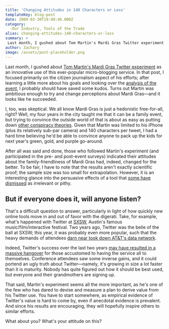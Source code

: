 ```yaml
---
title: 'Changing Attitudes in 140 Characters or Less'
templateKey: blog-post
date: 2009-03-30T19:49:46.000Z
category: 
  -Our Industry, Tools of the Trade
alias: changing-attitudes-140-characters-or-less
summary: > 
 Last month, I gushed about Tom Martin's Mardi Gras Twitter experiment as an innovative use of this ever-popular micro-blogging service. In that post, I focused primarily on the citizen journalism aspect of his efforts; after learning a little more about his goals and looking over the analysis of the event, I probably should have saved some kudos. Turns out Martin was ambitious enough to try and change perceptions about Mardi Gras—and it looks like he succeeded.
author: Zachary
image: /assets/post-placeholder.png
---
```


Last month, I gushed about [Tom Martin's Mardi Gras Twitter experiment](/2009/02/24/tweet-me-back-new-orleans) as an innovative use of this ever-popular micro-blogging service. In that post, I focused primarily on the citizen journalism aspect of his efforts; after learning a little more about his goals and looking over the [analysis of the event](http://tommartin.typepad.com/positive_disruption/2009/03/using-twitter-to-change-brand-perception.html), I probably should have saved some kudos. Turns out Martin was ambitious enough to try and change perceptions about Mardi Gras—and it looks like he succeeded.

I, too, was skeptical. We all know Mardi Gras is just a hedonistic free-for-all, right? Well, my four years in the city taught me that it can be a family event, but trying to convince the outside world of that is about as easy as putting down [other conspiracy theories](http://en.wikipedia.org/wiki/Apollo_moon_landing_hoax_accusations). Given that Martin was limited to his iPhone (plus its relatively sub-par camera) and 140 characters per tweet, I had a hard time believing he'd be able to convince anyone to pack up the kids for next year's green, gold, and purple go-around.

After all was said and done, those who followed Martin's experiment (and participated in the pre- and post-event surveys) indicated their attitudes about the family-friendliness of Mardi Gras had, indeed, changed for the better. To be fair, I have to note that the results aren't exactly scientific proof; the sample size was too small for extrapolation. However, it is an interesting glance into the persuasive effects of a tool that [some have dismissed](http://www.thedailybeast.com/blogs-and-stories/2009-02-27/twitter-jumped-the-shark-this-week/) as irrelevant or pithy.

But if everyone does it, will anyone listen?
--------------------------------------------

That's a difficult question to answer, particularly in light of how quickly new online tools move in and out of favor with the digerati. Take, for example, what's happened with Twitter at [SXSW](http://sxsw.com/), Austin's famous music/film/interactive festival. Two years ago, Twitter was the belle of the ball at SXSW; this year, it was probably even more popular, such that the heavy demands of attendees [darn near took down AT&T's data network](http://scobleizer.com/2009/03/18/location_sxsw/).

Indeed, Twitter's success over the last two years [may have resulted in a massive hangover](http://news.cnet.com/at-sxsw-attendees-confront-twitter-saturation/) for those accustomed to having the service all to themselves. Conference attendees saw some inverse gains, and it could portend an ugly truth about Twitter—namely, it's growing in size a lot faster than it is maturity. Nobody has quite figured out how it should be best used, but everyone and their grandmothers are signing up.

That said, Martin's experiment seems all the more important, as he's one of the few who has dared to devise and measure a plan to derive value from his Twitter use. You have to start somewhere, as empirical evidence of Twitter's value is hard to come by, even if anecdotal evidence is prevalent. And since his results are encouraging, they will hopefully inspire others to similar efforts.

What about you? What's your attitude on this?